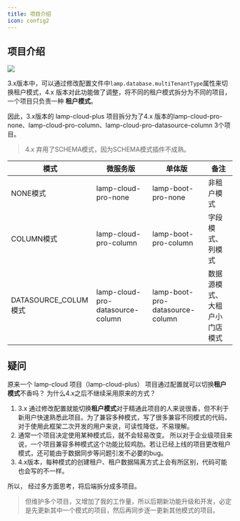 ```yaml
---
title: 项目介绍
icon: config2
---
```


## 项目介绍

![](/images/global/4.x项目关系图.png)

3.x版本中，可以通过修改配置文件中`lamp.database.multiTenantType`属性来切换租户模式，4.x 版本对此功能做了调整，将不同的租户模式拆分为不同的项目，一个项目只负责一种 **租户模式**。

因此，3.x版本的 lamp-cloud-plus 项目拆分为了4.x 版本的lamp-cloud-pro-none、lamp-cloud-pro-column、lamp-cloud-pro-datasource-column 3个项目。

> 4.x 弃用了SCHEMA模式，因为SCHEMA模式插件不成熟。

| 模式                 | 微服务版                             | 单体版                             | 备注             |
| ------------------ | -------------------------------- | ------------------------------- | -------------- |
| NONE模式             | lamp-cloud-pro-none              | lamp-boot-pro-none              | 非租户模式          |
| COLUMN模式           | lamp-cloud-pro-column            | lamp-boot-pro-column            | 字段模式、列模式       |
| DATASOURCE_COLUM模式 | lamp-cloud-pro-datasource-column | lamp-boot-pro-datasource-column | 数据源模式、大租户小门店模式 |

## 疑问

原来一个 lamp-cloud 项目（lamp-cloud-plus） 项目通过配置就可以切换**租户模式**不香吗？ 为什么4.x之后不继续采用原来的方式？

1. 3.x 通过修改配置就能切换**租户模式**对于精通此项目的人来说很香，但不利于新用户快速熟悉此项目。为了兼容多种模式，写了很多兼容不同模式的代码，对于使用此框架二次开发的用户来说，可读性降低，不易理解。
2. 通常一个项目决定使用某种模式后，就不会轻易改变。 所以对于企业级项目来说，一个项目兼容多种模式这个功能比较鸡肋。若让已经上线的项目更改租户模式，还可能由于数据同步等问题引发不必要的bug。
3. 4.x版本，每种模式的创建租户、租户数据隔离方式上会有所区别，代码可能也会写的不一样。

所以， 经过多方面思考，将后端拆分成多项目。

> 但维护多个项目，又增加了我的工作量，所以后期新功能升级和开发，必定是先更新其中一个模式的项目，然后再同步逐一更新其他模式的项目。
